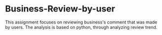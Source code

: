 # Business-Review-by-user
This assignment focuses on reviewing business's comment that was made by users. The analysis is based on python, through analyzing review trend.
